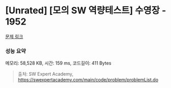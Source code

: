 # [Unrated] [모의 SW 역량테스트] 수영장 - 1952 

[문제 링크](https://swexpertacademy.com/main/code/problem/problemDetail.do?contestProbId=AV5PpFQaAQMDFAUq) 

### 성능 요약

메모리: 58,528 KB, 시간: 159 ms, 코드길이: 411 Bytes



> 출처: SW Expert Academy, https://swexpertacademy.com/main/code/problem/problemList.do